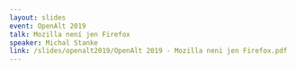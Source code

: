 ```yaml
---
layout: slides
event: OpenAlt 2019
talk: Mozilla není jen Firefox
speaker: Michal Stanke
link: /slides/openalt2019/OpenAlt 2019 - Mozilla neni jen Firefox.pdf
---
```

